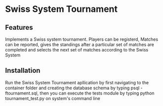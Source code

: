 Swiss System Tournament
========

Features
--------

Implements a Swiss system tournament. Players can be registerd, Matches can be reported,
gives the standings after a particular set of matches are completed and selects the next
set of matches according to the Swiss System

Installation
------------

Run the Swiss System Tournament apllication by first navigating to the container folder and creating the database schema by typing psql -ftournament.sql, then you can execute the tests module by typing python tournament_test.py on system's command line



